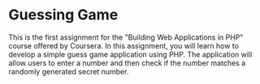 # Guessing Game

This is the first assignment for the "Building Web Applications in PHP" course offered by Coursera. In this assignment, you will learn how to develop a simple guess game application using PHP. The application will allow users to enter a number and then check if the number matches a randomly generated secret number.
